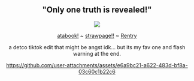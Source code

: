 <div align="center">

 "Only one truth is revealed!"
-
![](https://komarev.com/ghpvc/?username=AutisticDetective&color=blue&style=plastic&label=Witnesses)
  
   [atabook!](https://redacted.atabook.org/) ~ [strawpage!!](https://redacted-code-208.straw.page) ~ [Rentry](https://rentry.co/autisticdetco)

a detco tiktok edit that might be angst idk... but its my fav one and flash warning at the end.

https://github.com/user-attachments/assets/e6a9bc21-a622-483d-bf8a-03c60c1b22c6

</div>

